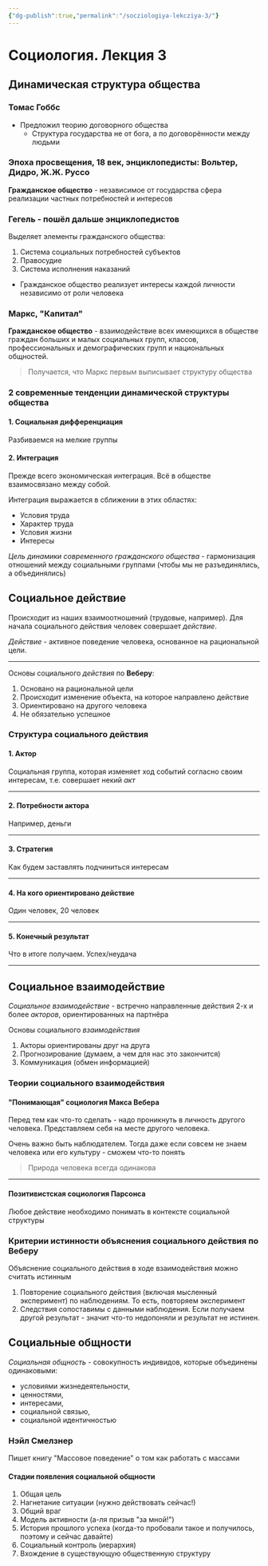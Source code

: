 ```yaml
---
{"dg-publish":true,"permalink":"/socziologiya-lekcziya-3/"}
---
```


# Социология. Лекция 3

## Динамическая структура общества

### Томас Гоббс

- Предложил теорию договорного общества
	- Структура государства не от бога, а по договорённости между людьми

### Эпоха просвещения, 18 век, энциклопедисты: Вольтер, Дидро, Ж.Ж. Руссо

**Гражданское общество** - независимое от государства сфера реализации частных потребностей и интересов

### Гегель - пошёл дальше энциклопедистов
Выделяет элементы гражданского общества:

1. Система социальных потребностей субъектов
2. Правосудие
3. Система исполнения наказаний

- Гражданское общество реализует интересы каждой личности независимо от роли человека

### Маркс, "Капитал"

**Гражданское общество** - взаимодействие всех имеющихся в обществе граждан больших и малых социальных групп, классов, профессиональных и демографических групп и национальных общностей.

> Получается, что Маркс первым выписывает структуру общества

### 2 современные тенденции динамической структуры общества

#### 1. Социальная дифференциация

Разбиваемся на мелкие группы
#### 2. Интеграция

Прежде всего экономическая интеграция. Всё в обществе взаимосвязано между собой.

Интеграция выражается в сближении в этих областях:

- Условия труда
- Характер труда
- Условия жизни
- Интересы

_Цель динамики современного гражданского общества_ - гармонизация отношений между социальными группами (чтобы мы не разъединялись, а объединялись)

## Социальное действие

Происходит из наших взаимоотношений (трудовые, например). Для начала социального действия человек совершает _действие_.

_Действие_ - активное поведение человека, основанное на рациональной цели.
___
Основы социального _действия_ по **Веберу**:

1. Основано на рациональной цели
2. Происходит изменение объекта, на которое направлено действие
3. Ориентировано на другого человека
4. Не обязательно успешное

### Структура социального действия

#### 1. Актор

Социальная группа, которая изменяет ход событий согласно своим интересам, т.е. совершает некий _акт_
___
#### 2. Потребности актора

Например, деньги
___
#### 3. Стратегия

Как будем заставлять подчиниться интересам
___
#### 4. На кого ориентировано действие

Один человек, 20 человек
___
#### 5. Конечный результат

Что в итоге получаем. Успех/неудача
___

## Социальное взаимодействие

_Социальное взаимодействие_ - встречно направленные действия 2-х и более _акторов_, ориентированных на партнёра

Основы социального _взаимодействия_

1. Акторы ориентированы друг на друга
2. Прогнозирование (думаем, а чем для нас это закончится)
3. Коммуникация (обмен информацией)

### Теории социального взаимодействия

#### "Понимающая" социология Макса Вебера

Перед тем как что-то сделать - надо проникнуть в личность другого человека. Представляем себя на месте другого человека.

Очень важно быть наблюдателем. Тогда даже если совсем не знаем человека или его культуру - сможем что-то понять

> Природа человека всегда одинакова
___
#### Позитивистская социология Парсонса

Любое действие необходимо понимать в контексте социальной структуры

### Критерии истинности объяснения социального действия по Веберу

Объяснение социального действия в ходе взаимодействия можно считать истинным

1. Повторение социального действия (включая мысленный эксперимент) по наблюдениям. То есть, повторяем эксперимент
2. Следствия сопоставимы с данными наблюдения. Если получаем другой результат - значит что-то недопоняли и результат не истинен.

## Социальные общности

_Социальная общность_ - совокупность индивидов, которые объединены одинаковыми:
 - условиями жизнедеятельности,
 - ценностями,
 - интересами,
 - социальной связью,
 - социальной идентичностью

### Нэйл Смелзнер

Пишет книгу "Массовое поведение" о том как работать с массами

#### Стадии появления социальной общности

1. Общая цель
2. Нагнетание ситуации (нужно действовать сейчас!)
3. Общий враг
4. Модель активности (а-ля призыв "за мной!")
5. История прошлого успеха (когда-то пробовали такое и получилось, поэтому и сейчас давайте)
6. Социальный контроль (иерархия)
7. Вхождение в существующую общественную структуру